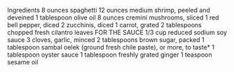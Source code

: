 Ingredients
8 ounces spaghetti
12 ounces medium shrimp, peeled and deveined
1 tablespoon olive oil
8 ounces cremini mushrooms, sliced
1 red bell pepper, diced
2 zucchinis, diced
1 carrot, grated
2 tablespoons chopped fresh cilantro leaves
FOR THE SAUCE
1/3 cup reduced sodium soy sauce
3 cloves, garlic, minced
2 tablespoons brown sugar, packed
1 tablespoon sambal oelek (ground fresh chile paste), or more, to taste*
1 tablespoon oyster sauce
1 tablespoon freshly grated ginger
1 teaspoon sesame oil